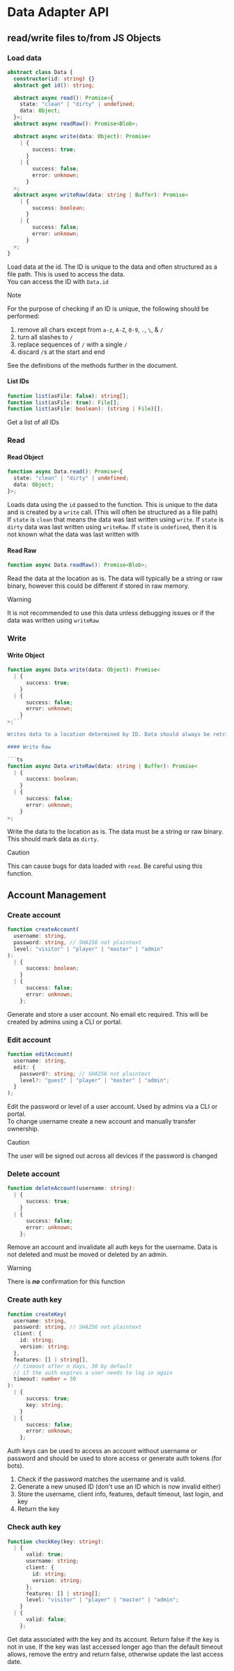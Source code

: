 # Data Adapter API

## read/write files to/from JS Objects

### Load data

```ts
abstract class Data {
  constructor(id: string) {}
  abstract get id(): string;

  abstract async read(): Promise<{
    state: "clean" | "dirty" | undefined;
    data: Object;
  }>;
  abstract async readRaw(): Promise<Blob>;

  abstract async write(data: Object): Promise<
    | {
        success: true;
      }
    | {
        success: false;
        error: unknown;
      }
  >;
  abstract async writeRaw(data: string | Buffer): Promise<
    | {
        success: boolean;
      }
    | {
        success: false;
        error: unknown;
      }
  >;
}
```

Load data at the id. The ID is unique to the data and often structured as a file path. This is used to access the data.  
You can access the ID with `Data.id`

> [!NOTE]  
> For the purpose of checking if an ID is unique, the following should be performed:
>
> 1. remove all chars except from `a-z`, `A-Z`, `0-9`, `.`, `\`, & `/`
> 2. turn all slashes to `/`
> 3. replace sequences of `/` with a single `/`
> 4. discard `/`s at the start and end

See the definitions of the methods further in the document.

#### List IDs

```ts
function list(asFile: false): string[];
function list(asFile: true): File[];
function list(asFile: boolean): (string | File)[];
```

Get a list of all IDs

### Read

#### Read Object

```ts
function async Data.read(): Promise<{
  state: "clean" | "dirty" | undefined;
  data: Object;
}>;
```

Loads data using the `id` passed to the function. This is unique to the data and is created by a `write` call. (This will often be structured as a file path)  
If `state` is `clean` that means the data was last written using `write`. If `state` is `dirty` data was last written using `writeRaw`. If `state` is `undefined`, then it is not known what the data was last written with

#### Read Raw

```ts
function async Data.readRaw(): Promise<Blob>;
```

Read the data at the location as is. The data will typically be a string or raw binary, however this could be different if stored in raw memory.

> [!WARNING]  
> It is not recommended to use this data unless debugging issues or if the data was written using `writeRaw`

### Write

#### Write Object

```ts
function async Data.write(data: Object): Promise<
  | {
      success: true;
    }
  | {
      success: false;
      error: unknown;
    }
>;```

Writes data to a location determined by ID. Data should always be retrievable using the same ID and not another ID. Data is passed as a JS object to ease use of multiple formats. T if the adapter supports that.

#### Write Raw

```ts
function async Data.writeRaw(data: string | Buffer): Promise<
  | {
      success: boolean;
    }
  | {
      success: false;
      error: unknown;
    }
>;
```

Write the data to the location as is. The data must be a string or raw binary. This should mark data as `dirty`.

> [!CAUTION]  
> This can cause bugs for data loaded with `read`. Be careful using this function.

## Account Management

### Create account

```ts
function createAccount(
  username: string,
  password: string, // SHA256 not plaintext
  level: "visitor" | "player" | "master" | "admin"
):
  | {
      success: boolean;
    }
  | {
      success: false;
      error: unknown;
    };
```

Generate and store a user account. No email etc required. This will be created by admins using a CLI or portal.

### Edit account

```ts
function editAccount(
  username: string,
  edit: {
    password?: string; // SHA256 not plaintext
    level?: "guest" | "player" | "master" | "admin";
  }
);
```

Edit the password or level of a user account. Used by admins via a CLI or portal.  
To change username create a new account and manually transfer ownership.

> [!CAUTION]  
> The user will be signed out across all devices if the password is changed

### Delete account

```ts
function deleteAccount(username: string):
  | {
      success: true;
    }
  | {
      success: false;
      error: unknown;
    };
```

Remove an account and invalidate all auth keys for the username. Data is not deleted and must be moved or deleted by an admin.

> [!WARNING]  
> There is **_no_** confirmation for this function

### Create auth key

```ts
function createKey(
  username: string,
  password: string, // SHA256 not plaintext
  client: {
    id: string;
    version: string;
  },
  features: [] | string[],
  // timeout after n days, 30 by default
  // if the auth expires a user needs to log in again
  timeout: number = 30
):
  | {
      success: true;
      key: string;
    }
  | {
      success: false;
      error: unknown;
    };
```

Auth keys can be used to access an account without username or password and should be used to store access or generate auth tokens (for bots).

1. Check if the password matches the username and is valid.
2. Generate a new unused ID (don't use an ID which is now invalid either)
3. Store the username, client info, features, default timeout, last login, and key
4. Return the key

### Check auth key

```ts
function checkKey(key: string):
  | {
      valid: true;
      username: string;
      client: {
        id: string;
        version: string;
      };
      features: [] | string[];
      level: "visitor" | "player" | "master" | "admin";
    }
  | {
      valid: false;
    };
```

Get data associated with the key and its account. Return false if the key is not in use. If the key was last accessed longer ago than the default timeout allows, remove the entry and return false, otherwise update the last access date.
